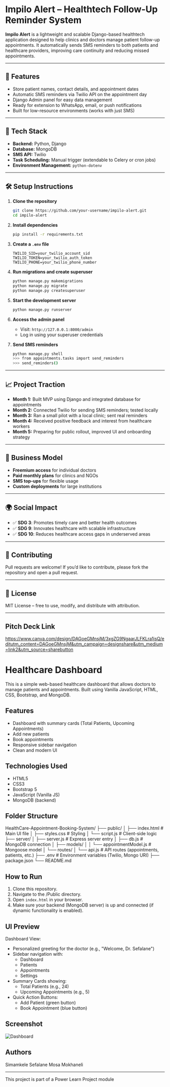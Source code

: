 # Impilo Alert – Healthtech Follow-Up Reminder System

**Impilo Alert** is a lightweight and scalable Django-based healthtech application designed to help clinics and doctors manage patient follow-up appointments. It automatically sends SMS reminders to both patients and healthcare providers, improving care continuity and reducing missed appointments.

---

## 🚀 Features

- Store patient names, contact details, and appointment dates
- Automatic SMS reminders via Twilio API on the appointment day
- Django Admin panel for easy data management
- Ready for extension to WhatsApp, email, or push notifications
- Built for low-resource environments (works with just SMS)

---

## 🔧 Tech Stack

- **Backend:** Python, Django
- **Database:** MongoDB
- **SMS API:** Twilio
- **Task Scheduling:** Manual trigger (extendable to Celery or cron jobs)
- **Environment Management:** `python-dotenv`

---

## 🛠 Setup Instructions

1. **Clone the repository**
   ```bash
   git clone https://github.com/your-username/impilo-alert.git
   cd impilo-alert
   ```

2. **Install dependencies**
   ```bash
   pip install -r requirements.txt
   ```

3. **Create a `.env` file**
   ```env
   TWILIO_SID=your_twilio_account_sid
   TWILIO_TOKEN=your_twilio_auth_token
   TWILIO_PHONE=your_twilio_phone_number
   ```

4. **Run migrations and create superuser**
   ```bash
   python manage.py makemigrations
   python manage.py migrate
   python manage.py createsuperuser
   ```

5. **Start the development server**
   ```bash
   python manage.py runserver
   ```

6. **Access the admin panel**
   - Visit: `http://127.0.0.1:8000/admin`
   - Log in using your superuser credentials

7. **Send SMS reminders**
   ```bash
   python manage.py shell
   >>> from appointments.tasks import send_reminders
   >>> send_reminders()
   ```

---

## 📈 Project Traction

- **Month 1:** Built MVP using Django and integrated database for appointments
- **Month 2:** Connected Twilio for sending SMS reminders; tested locally
- **Month 3:** Ran a small pilot with a local clinic; sent real reminders
- **Month 4:** Received positive feedback and interest from healthcare workers
- **Month 5:** Preparing for public rollout, improved UI and onboarding strategy

---

## 💸 Business Model

- **Freemium access** for individual doctors
- **Paid monthly plans** for clinics and NGOs
- **SMS top-ups** for flexible usage
- **Custom deployments** for large institutions

---

## 🌍 Social Impact

- ✅ **SDG 3**: Promotes timely care and better health outcomes
- ✅ **SDG 9**: Innovates healthcare with scalable infrastructure
- ✅ **SDG 10**: Reduces healthcare access gaps in underserved areas

---

## 🤝 Contributing

Pull requests are welcome! If you’d like to contribute, please fork the repository and open a pull request.

---

## 📄 License

MIT License – free to use, modify, and distribute with attribution.

---

## Pitch Deck Link
https://www.canva.com/design/DAGoeGMnsjM/3xgZG9NgaarJLFKLra1jsQ/editutm_content=DAGoeGMnsjM&utm_campaign=designshare&utm_medium=link2&utm_source=sharebutton 

# Healthcare Dashboard

This is a simple web-based healthcare dashboard that allows doctors to manage patients and appointments. Built using Vanilla JavaScript, HTML, CSS, Bootstrap, and MongoDB.

## Features

- Dashboard with summary cards (Total Patients, Upcoming Appointments)
- Add new patients
- Book appointments
- Responsive sidebar navigation
- Clean and modern UI

## Technologies Used

- HTML5
- CSS3
- Bootstrap 5
- JavaScript (Vanilla JS)
- MongoDB (backend)

## Folder Structure

HealthCare-Appointment-Booking-System/
├── public/
│ ├── index.html # Main UI file
│ ├── styles.css # Styling
│ └── script.js # Client-side logic
├── server/
│ ├── server.js # Express server entry
│ ├── db.js # MongoDB connection
│ ├── models/
│ │ └── appointmentModel.js # Mongoose model
│ └── routes/
│ └── api.js # API routes (appointments, patients, etc.)
├── .env # Environment variables (Twilio, Mongo URI)
├── package.json
└── README.md

## How to Run

1. Clone this repository.
2. Navigate to the /Public directory.
3. Open `index.html` in your browser.
4. Make sure your backend (MongoDB server) is up and connected (if dynamic functionality is enabled).

## UI Preview

Dashboard View:
- Personalized greeting for the doctor (e.g., "Welcome, Dr. Sefalane")
- Sidebar navigation with:
  - Dashboard
  - Patients
  - Appointments
  - Settings
- Summary Cards showing:
  - Total Patients (e.g., 24)
  - Upcoming Appointments (e.g., 5)
- Quick Action Buttons:
  - Add Patient (green button)
  - Book Appointment (blue button)

## Screenshot

![Dashboard](https://github.com/user-attachments/assets/3b842a8f-84e8-49ee-a5db-cf4565bb459d)


## Authors
Simamkele Sefalane 
Mosa Mokhaneli

---

This project is part of a Power Learn Project module
